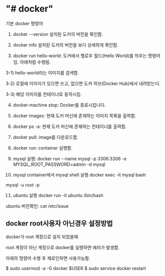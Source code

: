 "# docker" 
==========
기본 docker 명령어

1. docker --version 
설치된 도커의 버전을 확인함.

2. docker info 
설치된 도커의 버전을 보다 상세하게 확인함.

3. docker run hello-world: 
도커에서 헬로우 월드(Hello World)를 띄우는 명령어임. 아래처럼 수행됨.

3-1) hello-world라는 이미지를 검색함.

3-2) 로컬에 이미지가 있으면 쓰고, 없으면 도커 허브(Docker Hub)에서 내려받는다.

3-3) 해당 이미지를 컨테이너로 동작시킴.

4. docker-machine stop:
Docker를 종료시킵니다.

5. docker images:
현재 도커 머신에 존재하는 이미지 목록을 출력함.

6. docker ps -a: 
현재 도커 머신에 존재하는 컨테이너를 출력함.

7. docker pull:
image를 다운로드함.

8. docker run:
container 실행함.

9. mysql 실행:
docker run --name mysql -p 3306:3306 -e MYSQL_ROOT_PASSWORD=admin -d mysql

10. mysql container에서 mysql shell 실행
docker exec -it mysql bash

mysql -u root -p

11. ubuntu 실행
docker run -it ubuntu /bin/bash

ubuntu 버전확인:
cat /etc/issue


docker root사용자 아닌경우 설정방법
-

  docker가 root 계정으로 설치 되었을때
  
  root 계정이 아닌 계정으로 docker를 실행하면 에러가 발생함.


아래의 명령어 수행 후 재로인하면 사용가능함.

$ sudo usermod -a -G docker $USER
$ sudo service docker restart

